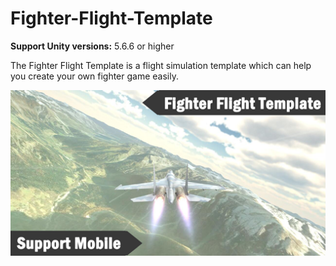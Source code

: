 # Fighter-Flight-Template

**Support Unity versions:**  5.6.6 or higher

The Fighter Flight Template is a flight simulation template which can help you create your own fighter game easily.

![image](https://github.com/swordmaster003/Fighter-Flight-Template/blob/master/Screenshots/Cover.png)
